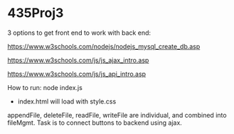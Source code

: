 # 435Proj3

3 options to get front end to work with back end:

https://www.w3schools.com/nodejs/nodejs_mysql_create_db.asp

https://www.w3schools.com/js/js_ajax_intro.asp

https://www.w3schools.com/js/js_api_intro.asp

How to run:
node index.js
- index.html will load with style.css

appendFile, deleteFile, readFile, writeFile are individual, and combined into fileMgmt. Task is to connect buttons to backend using ajax.
